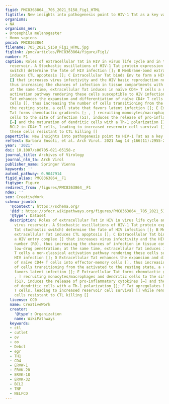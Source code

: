 ```yaml
---
figid: PMC8363864__705_2021_5158_Fig1_HTML
figtitle: New insights into pathogenesis point to HIV-1 Tat as a key vaccine target
organisms:
- NA
organisms_ner:
- Drosophila melanogaster
- Homo sapiens
pmcid: PMC8363864
filename: 705_2021_5158_Fig1_HTML.jpg
figlink: /pmc/articles/PMC8363864/figure/Fig1/
number: F1
caption: Roles of extracellular Tat in HIV in virus life cycle and in the latent virus
  reservoir. A Stochastic oscillations of HIV-1 Tat protein expression (the Tat stochastic
  switch) determine the fate of HIV infection []; B Membrane-bond extracellular Tat
  induces CTL apoptosis []; C Extracellular Tat binds Env to form a HIV entry complex
  [] that increases virus infectivity and the HIV basic reproduction number (R0),
  thus increasing the chances of infection in tissue compartments with low-drug penetration;
  at the same time, extracellular Tat induces in naïve CD4+ T cells a non-classical
  activation pathway rendering these cells susceptible to HIV infection []; D Extracellular
  Tat enhances the expansion and differentiation of naïve CD4+ T cells into effector-memory
  cells [], thus increasing the number of cells transitioning from the activated to
  the resting state, a cell state that favors latent infection []; E Extracellular
  Tat forms chemotactic gradients [; , ] recruiting monocytes/macrophages and dendritic
  cells to the site of infection (51), induces the release of pro-inflammatory cytokines
  [–] and the maturation of dendritic cells with a Th-1 polarization []; F Tat upregulates
  BCL2 in CD4+ T cells, leading to increased reservoir cell survival [] while rendering
  these cells resistant to CTL killing []
papertitle: New insights into pathogenesis point to HIV-1 Tat as a key vaccine target.
reftext: Barbara Ensoli, et al. Arch Virol. 2021 Aug 14 ;166(11):2955-2974.
year: '2021'
doi: 10.1007/s00705-021-05158-z
journal_title: Archives of Virology
journal_nlm_ta: Arch Virol
publisher_name: Springer Vienna
keywords: ''
automl_pathway: 0.9047914
figid_alias: PMC8363864__F1
figtype: Figure
redirect_from: /figures/PMC8363864__F1
ndex: ''
seo: CreativeWork
schema-jsonld:
  '@context': https://schema.org/
  '@id': https://pfocr.wikipathways.org/figures/PMC8363864__705_2021_5158_Fig1_HTML.html
  '@type': Dataset
  description: Roles of extracellular Tat in HIV in virus life cycle and in the latent
    virus reservoir. A Stochastic oscillations of HIV-1 Tat protein expression (the
    Tat stochastic switch) determine the fate of HIV infection []; B Membrane-bond
    extracellular Tat induces CTL apoptosis []; C Extracellular Tat binds Env to form
    a HIV entry complex [] that increases virus infectivity and the HIV basic reproduction
    number (R0), thus increasing the chances of infection in tissue compartments with
    low-drug penetration; at the same time, extracellular Tat induces in naïve CD4+
    T cells a non-classical activation pathway rendering these cells susceptible to
    HIV infection []; D Extracellular Tat enhances the expansion and differentiation
    of naïve CD4+ T cells into effector-memory cells [], thus increasing the number
    of cells transitioning from the activated to the resting state, a cell state that
    favors latent infection []; E Extracellular Tat forms chemotactic gradients [;
    , ] recruiting monocytes/macrophages and dendritic cells to the site of infection
    (51), induces the release of pro-inflammatory cytokines [–] and the maturation
    of dendritic cells with a Th-1 polarization []; F Tat upregulates BCL2 in CD4+
    T cells, leading to increased reservoir cell survival [] while rendering these
    cells resistant to CTL killing []
  license: CC0
  name: CreativeWork
  creator:
    '@type': Organization
    name: WikiPathways
  keywords:
  - ctl
  - cutlet
  - ov
  - oo
  - Debcl
  - egr
  - TH1
  - CD4
  - ERVW-1
  - ERVK-20
  - ERVK-18
  - ERVK-32
  - BCL2
  - TNF
  - NELFCD
---
```

